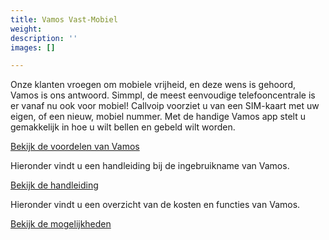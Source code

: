 ```yaml
---
title: Vamos Vast-Mobiel
weight: 
description: ''
images: []

---
```

Onze klanten vroegen om mobiele vrijheid, en deze wens is gehoord, Vamos is ons antwoord. Simmpl, de meest eenvoudige telefooncentrale is er vanaf nu ook voor mobiel! Callvoip voorziet u van een SIM-kaart met uw eigen, of een nieuw, mobiel nummer. Met de handige Vamos app stelt u gemakkelijk in hoe u wilt bellen en gebeld wilt worden.

<a href="http://www.simmpl.nl/downloads/Simmpl_informatie_Vamos-vast-mobiel-integratie.pdf" target="_blank" class="button">Bekijk de voordelen van Vamos</a>

Hieronder vindt u een handleiding bij de ingebruikname van Vamos.

<a href="http://www.simmpl.nl/downloads/Simmpl_handleiding_ingebruikname_Vamos.pdf" target="_blank" class="button">Bekijk de handleiding</a>

Hieronder vindt u een overzicht van de kosten en functies van Vamos.

<a href="http://www.simmpl.nl/downloads/Simmpl_Vast-Mobiel-Integratie-mogelijkheden.pdf" target="_blank" class="button">Bekijk de mogelijkheden</a>